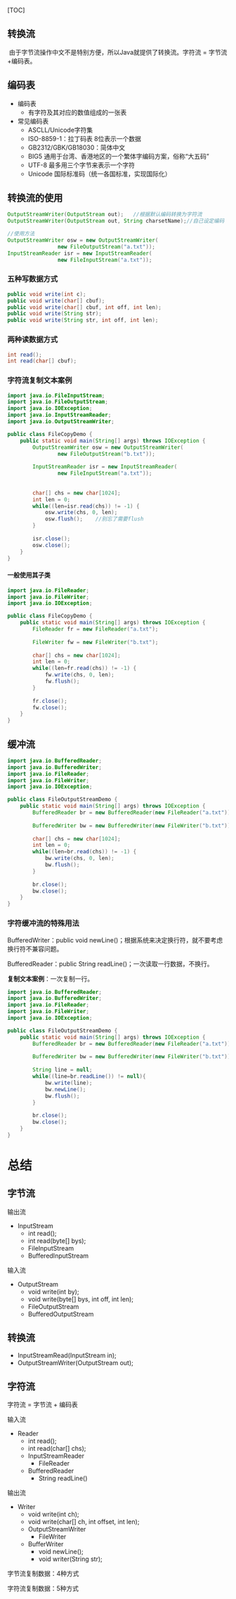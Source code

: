 [TOC]

## 转换流

​		由于字节流操作中文不是特别方便，所以Java就提供了转换流。字符流 = 字节流+编码表。

##  编码表

- 编码表
  - 有字符及其对应的数值组成的一张表
- 常见编码表
  - ASCLL/Unicode字符集
  - ISO-8859-1：拉丁码表 8位表示一个数据
  - GB2312/GBK/GB18030：简体中文
  - BIG5 通用于台湾、香港地区的一个繁体字编码方案，俗称“大五码”
  - UTF-8 最多用三个字节来表示一个字符
  - Unicode 国际标准码（统一各国标准，实现国际化）

## 转换流的使用

```java
OutputStreamWriter(OutputStream out);	//根据默认编码转换为字符流
OutputStreamWriter(OutputStream out, String charsetName);//自己设定编码

//使用方法
OutputStreamWriter osw = new OutputStreamWriter(
                new FileOutputStream("a.txt"));
InputStreamReader isr = new InputStreamReader(
				new FileInputStream("a.txt"));
```

### 五种写数据方式

```java
public void write(int c);
public void write(char[] cbuf);
public void write(char[] cbuf, int off, int len);
public void write(String str);
public void write(String str, int off, int len);
```

### 两种读数据方式

```java
int read();
int read(char[] cbuf);
```

### 字符流复制文本案例

```java
import java.io.FileInputStream;
import java.io.FileOutputStream;
import java.io.IOException;
import java.io.InputStreamReader;
import java.io.OutputStreamWriter;

public class FileCopyDemo {
	public static void main(String[] args) throws IOException {
		OutputStreamWriter osw = new OutputStreamWriter(
                new FileOutputStream("b.txt"));
		
		InputStreamReader isr = new InputStreamReader(
				new FileInputStream("a.txt"));
		
		
		char[] chs = new char[1024];
		int len = 0;
		while((len=isr.read(chs)) != -1) {
			osw.write(chs, 0, len);
			osw.flush();	//别忘了需要flush
		} 
		
		isr.close();
		osw.close();
	}
}

```

#### 一般使用其子类

```java
import java.io.FileReader;
import java.io.FileWriter;
import java.io.IOException;

public class FileCopyDemo {
	public static void main(String[] args) throws IOException {	
		FileReader fr = new FileReader("a.txt");
		
		FileWriter fw = new FileWriter("b.txt");
		
		char[] chs = new char[1024];
		int len = 0; 
		while((len=fr.read(chs)) != -1) {
			fw.write(chs, 0, len);
			fw.flush();
		}
		
		fr.close();
		fw.close();
	}
}
```

## 缓冲流

```java
import java.io.BufferedReader;
import java.io.BufferedWriter;
import java.io.FileReader;
import java.io.FileWriter;
import java.io.IOException;

public class FileOutputStreamDemo {
	public static void main(String[] args) throws IOException {
		BufferedReader br = new BufferedReader(new FileReader("a.txt"));
		
		BufferedWriter bw = new BufferedWriter(new FileWriter("b.txt"));
		
		char[] chs = new char[1024];
		int len = 0;
		while((len=br.read(chs)) != -1) {
			bw.write(chs, 0, len);
			bw.flush();
		}
		
		br.close();
		bw.close();
	}
}

```

### 字符缓冲流的特殊用法

BufferedWriter：public void newLine()；根据系统来决定换行符，就不要考虑换行符不兼容问题。

BufferedReader：public String readLine()；一次读取一行数据，不换行。

**复制文本案例**：一次复制一行。

```java
import java.io.BufferedReader;
import java.io.BufferedWriter;
import java.io.FileReader;
import java.io.FileWriter;
import java.io.IOException;

public class FileOutputStreamDemo {
	public static void main(String[] args) throws IOException {
		BufferedReader br = new BufferedReader(new FileReader("a.txt"));
		
		BufferedWriter bw = new BufferedWriter(new FileWriter("b.txt"));
		
		String line = null;
        while((line=br.readLine()) != null){
            bw.write(line);
            bw.newLine();
            bw.flush();
        }
		
		br.close();
		bw.close();
	}
}

```

# 总结

## 字节流

输出流

- InputStream
  - int read();
  - int read(byte[] bys);
  - FileInputStream
  - BufferedInputStream

输入流

- OutputStream
  - void write(int by);
  - void write(byte[] bys, int off, int len);
  - FileOutputStream
  - BufferedOutputStream

## 转换流

- InputStreamRead(InputStream in);
- OutputStreamWriter(OutputStream out);

## 字符流

字符流 = 字节流 + 编码表

输入流

- Reader
  - int read();
  - int read(char[] chs);
  - InputStreamReader
    - FileReader
  - BufferedReader
    - String readLine()

输出流

- Writer
  - void write(int ch);
  - void write(char[] ch, int offset, int len);
  - OutputStreamWriter
    - FileWriter
  - BufferWriter
    - void newLine();
    - void writer(String str);

字节流复制数据：4种方式

字符流复制数据：5种方式

